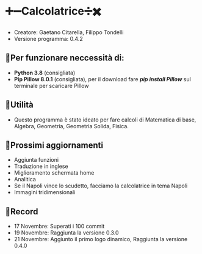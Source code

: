 # ➕➖Calcolatrice➗✖️
- Creatore: Gaetano Citarella, Filippo Tondelli
- Versione programma: 0.4.2
## 📍Per funzionare neccessità di:
- __Python 3.8__ (consigliata)
- __Pip Pillow 8.0.1__ (consigliata), per il download fare ___pip install Pillow___ sul terminale per scaricare Pillow
## 📍Utilità
- Questo programma è stato ideato per fare calcoli di Matematica di base, Algebra, Geometria, Geometria Solida, Fisica.
## 📍Prossimi aggiornamenti
- Aggiunta funzioni
- Traduzione in inglese
- Miglioramento schermata home
- Analitica
- Se il Napoli vince lo scudetto, facciamo la calcolatrice in tema Napoli
- Immagini tridimensionali
## 📍Record
- 17 Novembre: Superati i 100 commit
- 19 Novembre: Raggiunta la versione 0.3.0
- 21 Novembre: Aggiunto il primo logo dinamico, Raggiunta la versione 0.4.0
